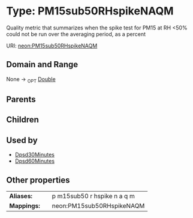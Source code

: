 
# Type: PM15sub50RHspikeNAQM


Quality metric that summarizes when the spike test for PM15 at RH <50% could not be run over the averaging period, as a percent

URI: [neon:PM15sub50RHspikeNAQM](https://data.neonscience.org/PM15sub50RHspikeNAQM)


## Domain and Range

None ->  <sub>OPT</sub> [Double](types/Double.md)

## Parents


## Children


## Used by

 * [Dpsd30Minutes](Dpsd30Minutes.md)
 * [Dpsd60Minutes](Dpsd60Minutes.md)

## Other properties

|  |  |  |
| --- | --- | --- |
| **Aliases:** | | p m15sub50 r hspike n a q m |
| **Mappings:** | | neon:PM15sub50RHspikeNAQM |

